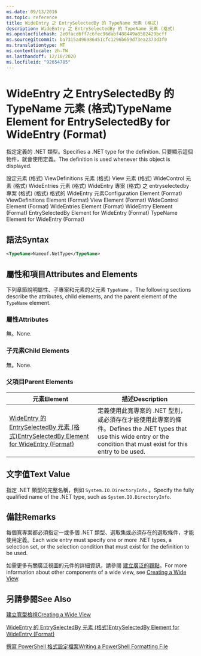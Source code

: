 ```yaml
---
ms.date: 09/13/2016
ms.topic: reference
title: WideEntry 之 EntrySelectedBy 的 TypeName 元素 (格式)
description: WideEntry 之 EntrySelectedBy 的 TypeName 元素 (格式)
ms.openlocfilehash: 2e0facd6ff7c6fec96dabf488449a8502429bcff
ms.sourcegitcommit: ba7315a496986451cfc1296b659d73ea2373d3f0
ms.translationtype: MT
ms.contentlocale: zh-TW
ms.lasthandoff: 12/10/2020
ms.locfileid: "92654785"
---
```

# <a name="typename-element-for-entryselectedby-for-wideentry-format"></a><span data-ttu-id="1623a-103">WideEntry 之 EntrySelectedBy 的 TypeName 元素 (格式)</span><span class="sxs-lookup"><span data-stu-id="1623a-103">TypeName Element for EntrySelectedBy for WideEntry (Format)</span></span>

<span data-ttu-id="1623a-104">指定定義的 .NET 類型。</span><span class="sxs-lookup"><span data-stu-id="1623a-104">Specifies a .NET type for the definition.</span></span> <span data-ttu-id="1623a-105">只要顯示這個物件，就會使用定義。</span><span class="sxs-lookup"><span data-stu-id="1623a-105">The definition is used whenever this object is displayed.</span></span>

<span data-ttu-id="1623a-106">設定元素 (格式) ViewDefinitions 元素 (格式) View 元素 (格式) WideControl 元素 (格式) WideEntries 元素 (格式) WideEntry 專案 (格式) 之 entryselectedby 專案 (格式)  (格式) 格式的 WideEntry 元素</span><span class="sxs-lookup"><span data-stu-id="1623a-106">Configuration Element (Format) ViewDefinitions Element (Format) View Element (Format) WideControl Element (Format) WideEntries Element (Format) WideEntry Element (Format) EntrySelectedBy Element for WideEntry (Format) TypeName Element for WideEntry (Format)</span></span>

## <a name="syntax"></a><span data-ttu-id="1623a-107">語法</span><span class="sxs-lookup"><span data-stu-id="1623a-107">Syntax</span></span>

```xml
<TypeName>Nameof.NetType</TypeName>
```

## <a name="attributes-and-elements"></a><span data-ttu-id="1623a-108">屬性和項目</span><span class="sxs-lookup"><span data-stu-id="1623a-108">Attributes and Elements</span></span>

<span data-ttu-id="1623a-109">下列章節說明屬性、子專案和元素的父元素 `TypeName` 。</span><span class="sxs-lookup"><span data-stu-id="1623a-109">The following sections describe the attributes, child elements, and the parent element of the `TypeName` element.</span></span>

### <a name="attributes"></a><span data-ttu-id="1623a-110">屬性</span><span class="sxs-lookup"><span data-stu-id="1623a-110">Attributes</span></span>

<span data-ttu-id="1623a-111">無。</span><span class="sxs-lookup"><span data-stu-id="1623a-111">None.</span></span>

### <a name="child-elements"></a><span data-ttu-id="1623a-112">子元素</span><span class="sxs-lookup"><span data-stu-id="1623a-112">Child Elements</span></span>

<span data-ttu-id="1623a-113">無。</span><span class="sxs-lookup"><span data-stu-id="1623a-113">None.</span></span>

### <a name="parent-elements"></a><span data-ttu-id="1623a-114">父項目</span><span class="sxs-lookup"><span data-stu-id="1623a-114">Parent Elements</span></span>

|<span data-ttu-id="1623a-115">元素</span><span class="sxs-lookup"><span data-stu-id="1623a-115">Element</span></span>|<span data-ttu-id="1623a-116">描述</span><span class="sxs-lookup"><span data-stu-id="1623a-116">Description</span></span>|
|-------------|-----------------|
|[<span data-ttu-id="1623a-117">WideEntry 的 EntrySelectedBy 元素 (格式)</span><span class="sxs-lookup"><span data-stu-id="1623a-117">EntrySelectedBy Element for WideEntry (Format)</span></span>](./entryselectedby-element-for-wideentry-format.md)|<span data-ttu-id="1623a-118">定義使用此寬專案的 .NET 型別，或必須存在才能使用此專案的條件。</span><span class="sxs-lookup"><span data-stu-id="1623a-118">Defines the .NET types that use this wide entry or the condition that must exist for this entry to be used.</span></span>|

## <a name="text-value"></a><span data-ttu-id="1623a-119">文字值</span><span class="sxs-lookup"><span data-stu-id="1623a-119">Text Value</span></span>

<span data-ttu-id="1623a-120">指定 .NET 類型的完整名稱，例如 `System.IO.DirectoryInfo` 。</span><span class="sxs-lookup"><span data-stu-id="1623a-120">Specify the fully qualified name of the .NET type, such as `System.IO.DirectoryInfo`.</span></span>

## <a name="remarks"></a><span data-ttu-id="1623a-121">備註</span><span class="sxs-lookup"><span data-stu-id="1623a-121">Remarks</span></span>

<span data-ttu-id="1623a-122">每個寬專案都必須指定一或多個 .NET 類型、選取集或必須存在的選取條件，才能使用定義。</span><span class="sxs-lookup"><span data-stu-id="1623a-122">Each wide entry must specify one or more .NET types, a selection set, or the selection condition that must exist for the definition to be used.</span></span>

<span data-ttu-id="1623a-123">如需更多有關廣泛視圖的元件的詳細資訊，請參閱 [建立廣泛的觀點](./creating-a-wide-view.md)。</span><span class="sxs-lookup"><span data-stu-id="1623a-123">For more information about other components of a wide view, see [Creating a Wide View](./creating-a-wide-view.md).</span></span>

## <a name="see-also"></a><span data-ttu-id="1623a-124">另請參閱</span><span class="sxs-lookup"><span data-stu-id="1623a-124">See Also</span></span>

[<span data-ttu-id="1623a-125">建立寬型檢視</span><span class="sxs-lookup"><span data-stu-id="1623a-125">Creating a Wide View</span></span>](./creating-a-wide-view.md)

[<span data-ttu-id="1623a-126">WideEntry 的 EntrySelectedBy 元素 (格式)</span><span class="sxs-lookup"><span data-stu-id="1623a-126">EntrySelectedBy Element for WideEntry (Format)</span></span>](./entryselectedby-element-for-wideentry-format.md)

[<span data-ttu-id="1623a-127">撰寫 PowerShell 格式設定檔案</span><span class="sxs-lookup"><span data-stu-id="1623a-127">Writing a PowerShell Formatting File</span></span>](./writing-a-powershell-formatting-file.md)
